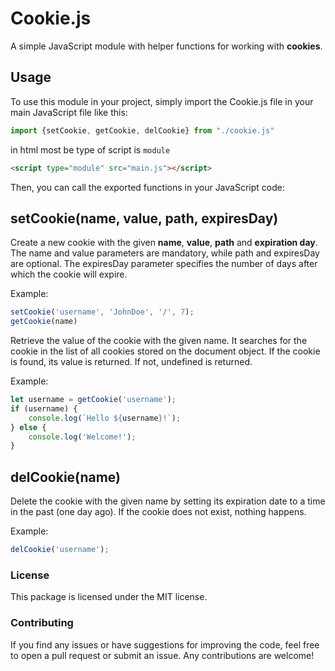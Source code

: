 # Cookie.js
A simple JavaScript module with helper functions for working with **cookies**.

## Usage
To use this module in your project, simply import the Cookie.js file in your  main JavaScript file like this:

```javascript
import {setCookie, getCookie, delCookie} from "./cookie.js"
```

in html most be type of script is `module`
```html
<script type="module" src="main.js"></script>
```

Then, you can call the exported functions in your JavaScript code:

## setCookie(name, value, path, expiresDay)
Create a new cookie with the given **name**, **value**, **path** and **expiration day**. The name and value parameters are mandatory, while path and expiresDay are optional. The expiresDay parameter specifies the number of days after which the cookie will expire.

Example:
```javascript
setCookie('username', 'JohnDoe', '/', 7);
getCookie(name)
```
Retrieve the value of the cookie with the given name. It searches for the cookie in the list of all cookies stored on the document object. If the cookie is found, its value is returned. If not, undefined is returned.

Example:
```javascript
let username = getCookie('username');
if (username) {
    console.log(`Hello ${username}!`);
} else {
    console.log('Welcome!');
}
```
## delCookie(name)
Delete the cookie with the given name by setting its expiration date to a time in the past (one day ago). If the cookie does not exist, nothing happens.

Example:
```javascript
delCookie('username');
```

### License
This package is licensed under the MIT license.

### Contributing
If you find any issues or have suggestions for improving the code, feel free to open a pull request or submit an issue. Any contributions are welcome!
